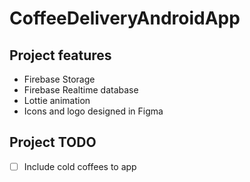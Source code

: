 # CoffeeDeliveryAndroidApp

## Project features
- Firebase Storage
- Firebase Realtime database
- Lottie animation
- Icons and logo designed in Figma

## Project TODO
- [ ] Include cold coffees to app
